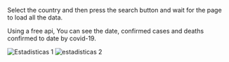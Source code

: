 Select the country and then press the search button and wait for the page to load all the data.

Using a free api,
You can see the date, confirmed cases and deaths confirmed to date by covid-19.

![Estadisticas 1](https://user-images.githubusercontent.com/66681577/181350356-e6617397-2cf6-4b6c-a757-8963ac64407e.PNG)
![estadisticas 2](https://user-images.githubusercontent.com/66681577/181350539-8f9748ae-a2e0-4dfb-8e2b-a7b6bb1531bb.PNG)
